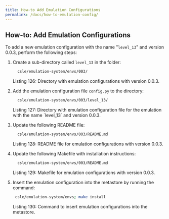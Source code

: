 ```yaml
---
title: How-to Add Emulation Configurations
permalink: /docs/how-to-emulation-config/
---
```


## How-to: Add Emulation Configurations
To add a new emulation configuration with the name "`level_13`" and version 0.0.3, perform the following steps:

1. Create a sub-directory called `level_13` in the folder:
    ```bash
      csle/emulation-system/envs/003/
    ```
   <p class="captionFig">
   Listing 126: Directory with emulation configurations with version 0.0.3.
   </p>
2. Add the emulation configuration file `config.py` to the directory:
    ```bash
      csle/emulation-system/envs/003/level_13/
    ```
   <p class="captionFig">
   Listing 127: Directory with emulation configuration file for the emulation with the name `level_13` and version 0.0.3.
   </p>
3. Update the following README file:
    ```bash
      csle/emulation-system/envs/003/README.md
    ```
   <p class="captionFig">
   Listing 128: README file for emulation configurations with version 0.0.3.
   </p>
4. Update the following Makefile with installation instructions:
    ```bash
      csle/emulation-system/envs/003/README.md
    ```
   <p class="captionFig">
   Listing 129: Makefile for emulation configurations with version 0.0.3.
   </p>
5. Insert the emulation configuration into the metastore by running the command:
     ```bash
      csle/emulation-system/envs; make install
     ```
   <p class="captionFig">
   Listing 130: Command to insert emulation configurations into the metastore.
   </p>
